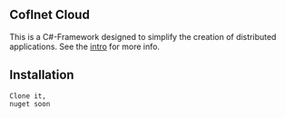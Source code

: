 ## Coflnet Cloud
This is a C#-Framework designed to simplify the creation of distributed applications. 
See the [intro](https://github.com/Coflnet/cloud/wiki/intro) for more info.

## Installation
```
Clone it,
nuget soon

```
